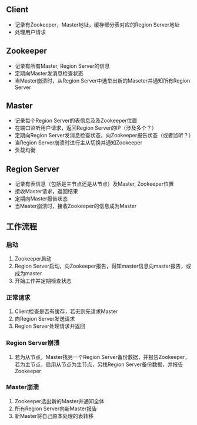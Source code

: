 ## Client

+ 记录有Zookeeper，Master地址，缓存部分表对应的Region Server地址
+ 处理用户请求

## Zookeeper

+ 记录有所有Master, Region Server的信息
+ 定期向Master发消息检查状态
+ 当Master崩溃时，从Region Server中选举出新的Maseter并通知所有Region Server

## Master

+ 记录每个Region Server的表信息及及Zookeeper位置
+ 在端口监听用户请求，返回Region Server的IP（涉及多个？）
+ 定期向Region Server发消息检查状态，向Zookeeper报告状态（或者监听？）
+ 当Region Server崩溃时进行主从切换并通知Zookeeper
+ 负载均衡

## Region Server

+ 记录有表信息（包括是主节点还是从节点）及Master, Zookeeper位置
+ 接收Master请求，返回结果
+ 定期向Master报告状态
+ 当Master崩溃时，接收Zookeeper的信息成为Master

## 工作流程

### 启动

1. Zookeeper启动
2. Region Server启动，向Zookeeper报告，得知master信息向master报告，或成为master
3. 开始工作并定期检查状态

### 正常请求

1. Client检查是否有缓存，若无则先请求Master
2. 向Region Server发送请求
3. Region Server处理请求并返回

### Region Server崩溃

1. 若为从节点，Master找另一个Region Server备份数据，并报告Zookeeper，若为主节点，启用从节点为主节点，另找Region Server备份数据，并报告Zookeeper

### Master崩溃

1. Zookeeper选出新的Master并通知全体
2. 所有Region Server向新Master报告
3. 新Master将自己原本处理的表转移